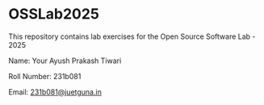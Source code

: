 # OSSLab2025

This repository contains lab exercises for the Open Source Software Lab - 2025





Name: Your Ayush Prakash Tiwari

Roll Number: 231b081

Email: 231b081@juetguna.in

